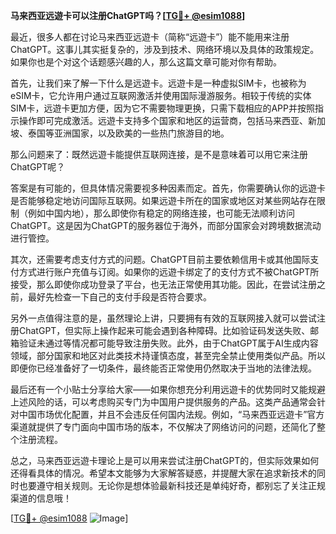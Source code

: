 **马来西亚远遊卡可以注册ChatGPT吗？[[TG💪+ @esim1088](https://t.me/s/esim1088)]**

最近，很多人都在讨论马来西亚远遊卡（简称“远遊卡”）能不能用来注册ChatGPT。这事儿其实挺复杂的，涉及到技术、网络环境以及具体的政策规定。如果你也是个对这个话题感兴趣的人，那么这篇文章可能对你有帮助。

首先，让我们来了解一下什么是远遊卡。远遊卡是一种虚拟SIM卡，也被称为eSIM卡，它允许用户通过互联网激活并使用国际漫游服务。相较于传统的实体SIM卡，远遊卡更加方便，因为它不需要物理更换，只需下载相应的APP并按照指示操作即可完成激活。远遊卡支持多个国家和地区的运营商，包括马来西亚、新加坡、泰国等亚洲国家，以及欧美的一些热门旅游目的地。

那么问题来了：既然远遊卡能提供互联网连接，是不是意味着可以用它来注册ChatGPT呢？

答案是有可能的，但具体情况需要视多种因素而定。首先，你需要确认你的远遊卡是否能够稳定地访问国际互联网。如果远遊卡所在的国家或地区对某些网站存在限制（例如中国内地），那么即使你有稳定的网络连接，也可能无法顺利访问ChatGPT。这是因为ChatGPT的服务器位于海外，而部分国家会对跨境数据流动进行管控。

其次，还需要考虑支付方式的问题。ChatGPT目前主要依赖信用卡或其他国际支付方式进行账户充值与订阅。如果你的远遊卡绑定了的支付方式不被ChatGPT所接受，那么即使你成功登录了平台，也无法正常使用其功能。因此，在尝试注册之前，最好先检查一下自己的支付手段是否符合要求。

另外一点值得注意的是，虽然理论上讲，只要拥有有效的互联网接入就可以尝试注册ChatGPT，但实际上操作起来可能会遇到各种障碍。比如验证码发送失败、邮箱验证未通过等情况都可能导致注册失败。此外，由于ChatGPT属于AI生成内容领域，部分国家和地区对此类技术持谨慎态度，甚至完全禁止使用类似产品。所以即便你已经准备好了一切条件，最终能否正常使用仍然取决于当地的法律法规。

最后还有一个小贴士分享给大家——如果你想充分利用远遊卡的优势同时又能规避上述风险的话，可以考虑购买专门为中国用户提供服务的产品。这类产品通常会针对中国市场优化配置，并且不会违反任何国内法规。例如，“马来西亚远遊卡”官方渠道就提供了专门面向中国市场的版本，不仅解决了网络访问的问题，还简化了整个注册流程。

总之，马来西亚远遊卡理论上是可以用来尝试注册ChatGPT的，但实际效果如何还得看具体的情况。希望本文能够为大家解答疑惑，并提醒大家在追求新技术的同时也要遵守相关规则。无论你是想体验最新科技还是单纯好奇，都别忘了关注正规渠道的信息哦！

[[TG💪+ @esim1088](https://t.me/s/esim1088) ![Image](https://i.postimg.cc/4NQfJmqS/Snipaste-2025-05-13-00-14-12.png)]